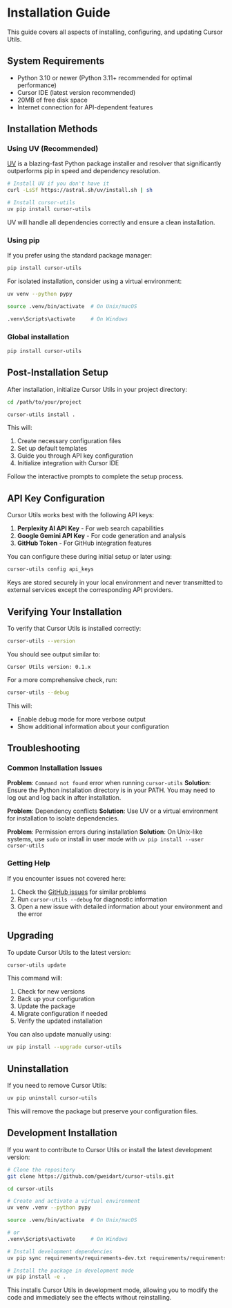 # Installation Guide

This guide covers all aspects of installing, configuring, and updating Cursor Utils.

## System Requirements

- Python 3.10 or newer (Python 3.11+ recommended for optimal performance)
- Cursor IDE (latest version recommended)
- 20MB of free disk space
- Internet connection for API-dependent features

## Installation Methods

### Using UV (Recommended)

[UV](https://github.com/astral-sh/uv) is a blazing-fast Python package installer and resolver that significantly outperforms pip in speed and dependency resolution.

```bash
# Install UV if you don't have it
curl -LsSf https://astral.sh/uv/install.sh | sh
```

```bash
# Install cursor-utils
uv pip install cursor-utils
```

UV will handle all dependencies correctly and ensure a clean installation.

### Using pip

If you prefer using the standard package manager:

```bash
pip install cursor-utils
```

For isolated installation, consider using a virtual environment:

```bash
uv venv --python pypy
```

```bash
source .venv/bin/activate  # On Unix/macOS
```

```bash
.venv\Scripts\activate     # On Windows
```

### Global installation

```bash
pip install cursor-utils
```

## Post-Installation Setup

After installation, initialize Cursor Utils in your project directory:

```bash
cd /path/to/your/project
```

```bash
cursor-utils install .
```

This will:
1. Create necessary configuration files
2. Set up default templates
3. Guide you through API key configuration
4. Initialize integration with Cursor IDE

Follow the interactive prompts to complete the setup process.

## API Key Configuration

Cursor Utils works best with the following API keys:

1. **Perplexity AI API Key** - For web search capabilities
2. **Google Gemini API Key** - For code generation and analysis
3. **GitHub Token** - For GitHub integration features

You can configure these during initial setup or later using:

```bash
cursor-utils config api_keys
```

Keys are stored securely in your local environment and never transmitted to external services except the corresponding API providers.

## Verifying Your Installation

To verify that Cursor Utils is installed correctly:

```bash
cursor-utils --version
```

You should see output similar to:
```
Cursor Utils version: 0.1.x
```

For a more comprehensive check, run:

```bash
cursor-utils --debug
```

This will:
- Enable debug mode for more verbose output
- Show additional information about your configuration

## Troubleshooting

### Common Installation Issues

**Problem**: `Command not found` error when running `cursor-utils`
**Solution**: Ensure the Python installation directory is in your PATH. You may need to log out and log back in after installation.

**Problem**: Dependency conflicts
**Solution**: Use UV or a virtual environment for installation to isolate dependencies.

**Problem**: Permission errors during installation
**Solution**: On Unix-like systems, use `sudo` or install in user mode with `uv pip install --user cursor-utils`

### Getting Help

If you encounter issues not covered here:

1. Check the [GitHub issues](https://github.com/gweidart/cursor-utils/issues) for similar problems
2. Run `cursor-utils --debug` for diagnostic information
3. Open a new issue with detailed information about your environment and the error

## Upgrading

To update Cursor Utils to the latest version:

```bash
cursor-utils update
```

This command will:
1. Check for new versions
2. Back up your configuration
3. Update the package
4. Migrate configuration if needed
5. Verify the updated installation

You can also update manually using:

```bash
uv pip install --upgrade cursor-utils
```

## Uninstallation

If you need to remove Cursor Utils:

```bash
uv pip uninstall cursor-utils
```

This will remove the package but preserve your configuration files.

## Development Installation

If you want to contribute to Cursor Utils or install the latest development version:

```bash
# Clone the repository
git clone https://github.com/gweidart/cursor-utils.git
```

```bash
cd cursor-utils
```

```bash
# Create and activate a virtual environment
uv venv .venv --python pypy
```

```bash
source .venv/bin/activate  # On Unix/macOS
```

```bash
# or
.venv\Scripts\activate     # On Windows
```

```bash
# Install development dependencies
uv pip sync requirements/requirements-dev.txt requirements/requirements-test.txt
```

```bash
# Install the package in development mode
uv pip install -e .
```

This installs Cursor Utils in development mode, allowing you to modify the code and immediately see the effects without reinstalling.